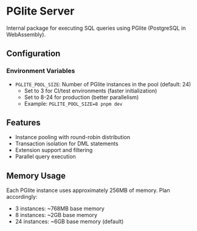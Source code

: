 # PGlite Server

Internal package for executing SQL queries using PGlite (PostgreSQL in WebAssembly).

## Configuration

### Environment Variables

- `PGLITE_POOL_SIZE`: Number of PGlite instances in the pool (default: 24)
  - Set to 3 for CI/test environments (faster initialization)
  - Set to 8-24 for production (better parallelism)
  - Example: `PGLITE_POOL_SIZE=8 pnpm dev`

## Features

- Instance pooling with round-robin distribution
- Transaction isolation for DML statements
- Extension support and filtering
- Parallel query execution

## Memory Usage

Each PGlite instance uses approximately 256MB of memory. Plan accordingly:
- 3 instances: ~768MB base memory
- 8 instances: ~2GB base memory
- 24 instances: ~6GB base memory (default)